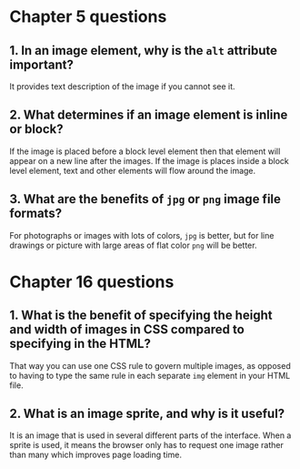 # Chapter 5 questions  
## 1.  In an image element, why is the `alt` attribute important?  
It provides text description of the image if you cannot see it.  
## 2.  What determines if an image element is inline or block?  
If the image is placed before a block level element then that element will appear on a new line after the images. If the image is places inside a block level element, text and other elements will flow around the image.  
## 3.  What are the benefits of `jpg` or `png` image file formats?  
For photographs or images with lots of colors, `jpg` is better, but for line drawings or picture with large areas of flat color `png` will be better.  
# Chapter 16 questions  
## 1.  What is the benefit of specifying the height and width of images in CSS compared to specifying in the HTML?  
That way you can use one CSS rule to govern multiple images, as opposed to having to type the same rule in each separate `img` element in your HTML file.  
## 2.  What is an image sprite, and why is it useful?  
It is an image that is used in several different parts of the interface. When a sprite is used, it means the browser only has to request one image rather than many which improves page loading time.
